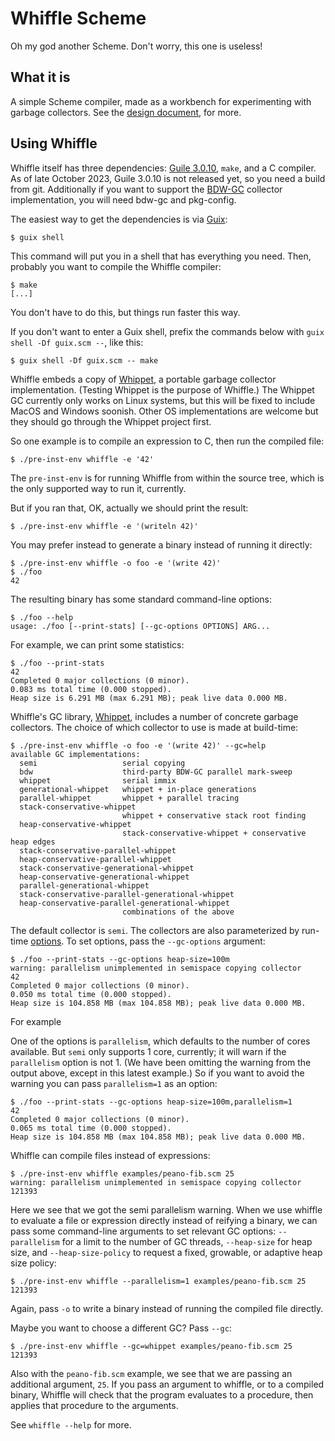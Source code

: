 # Whiffle Scheme

Oh my god another Scheme.  Don't worry, this one is useless!

## What it is

A simple Scheme compiler, made as a workbench for experimenting with
garbage collectors.  See the [design document](./doc/design.md), for more.

## Using Whiffle

Whiffle itself has three dependencies: [Guile
3.0.10](https://gnu.org/s/guile), `make`, and a C compiler.  As of late
October 2023, Guile 3.0.10 is not released yet, so you need a build from
git.  Additionally if you want to support the
[BDW-GC](https://github.com/ivmai/bdwgc) collector implementation, you
will need bdw-gc and pkg-config.

The easiest way to get the dependencies is via
[Guix](https://guix.gnu.org/):

```
$ guix shell
```

This command will put you in a shell that has everything you need.
Then, probably you want to compile the Whiffle compiler:

```
$ make
[...]
```

You don't have to do this, but things run faster this way.

If you don't want to enter a Guix shell, prefix the commands below with
`guix shell -Df guix.scm --`, like this:

```
$ guix shell -Df guix.scm -- make
```

Whiffle embeds a copy of [Whippet](https://github.com/wingo/whippet), a
portable garbage collector implementation.  (Testing Whippet is the
purpose of Whiffle.)  The Whippet GC currently only works on Linux
systems, but this will be fixed to include MacOS and Windows soonish.
Other OS implementations are welcome but they should go through the
Whippet project first.

So one example is to compile an expression to C, then run the compiled
file:

```
$ ./pre-inst-env whiffle -e '42'
```

The `pre-inst-env` is for running Whiffle from within the source tree,
which is the only supported way to run it, currently.

But if you ran that, OK, actually we should print the result:

```
$ ./pre-inst-env whiffle -e '(writeln 42)'
```

You may prefer instead to generate a binary instead of running it
directly:

```
$ ./pre-inst-env whiffle -o foo -e '(write 42)'
$ ./foo
42
```

The resulting binary has some standard command-line options:

```
$ ./foo --help
usage: ./foo [--print-stats] [--gc-options OPTIONS] ARG...
```

For example, we can print some statistics:

```
$ ./foo --print-stats
42
Completed 0 major collections (0 minor).
0.083 ms total time (0.000 stopped).
Heap size is 6.291 MB (max 6.291 MB); peak live data 0.000 MB.
```

Whiffle's GC library, [Whippet](https://github.com/wingo/whippet),
includes a number of concrete garbage collectors.  The choice of which
collector to use is made at build-time:

```
$ ./pre-inst-env whiffle -o foo -e '(write 42)' --gc=help
available GC implementations:
  semi                   serial copying
  bdw                    third-party BDW-GC parallel mark-sweep
  whippet                serial immix
  generational-whippet   whippet + in-place generations
  parallel-whippet       whippet + parallel tracing
  stack-conservative-whippet
                         whippet + conservative stack root finding
  heap-conservative-whippet
                         stack-conservative-whippet + conservative heap edges
  stack-conservative-parallel-whippet
  heap-conservative-parallel-whippet
  stack-conservative-generational-whippet
  heap-conservative-generational-whippet
  parallel-generational-whippet
  stack-conservative-parallel-generational-whippet
  heap-conservative-parallel-generational-whippet
                         combinations of the above
```

The default collector is `semi`.  The collectors are also parameterized
by run-time
[options](https://github.com/wingo/whippet/blob/main/doc/manual.md#options).
To set options, pass the `--gc-options` argument:

```
$ ./foo --print-stats --gc-options heap-size=100m
warning: parallelism unimplemented in semispace copying collector
42
Completed 0 major collections (0 minor).
0.050 ms total time (0.000 stopped).
Heap size is 104.858 MB (max 104.858 MB); peak live data 0.000 MB.
```
For example

One of the options is `parallelism`, which defaults to the number of
cores available.  But `semi` only supports 1 core, currently; it will
warn if the `parallelism` option is not 1.  (We have been omitting the
warning from the output above, except in this latest example.)  So if
you want to avoid the warning you can pass `parallelism=1` as an option:

```
$ ./foo --print-stats --gc-options heap-size=100m,parallelism=1
42
Completed 0 major collections (0 minor).
0.065 ms total time (0.000 stopped).
Heap size is 104.858 MB (max 104.858 MB); peak live data 0.000 MB.
```

Whiffle can compile files instead of expressions:

```
$ ./pre-inst-env whiffle examples/peano-fib.scm 25
warning: parallelism unimplemented in semispace copying collector
121393
```

Here we see that we got the semi parallelism warning.  When we use
whiffle to evaluate a file or expression directly instead of reifying a
binary, we can pass some command-line arguments to set relevant GC
options: `--parallelism` for a limit to the number of GC threads,
`--heap-size` for heap size, and `--heap-size-policy` to request a
fixed, growable, or adaptive heap size policy:

```
$ ./pre-inst-env whiffle --parallelism=1 examples/peano-fib.scm 25
121393
```

Again, pass `-o` to write a binary instead of running the compiled file
directly.

Maybe you want to choose a different GC?  Pass `--gc`:

```
$ ./pre-inst-env whiffle --gc=whippet examples/peano-fib.scm 25
121393
```

Also with the `peano-fib.scm` example, we see that we are passing an
additional argument, `25`.  If you pass an argument to whiffle, or to a
compiled binary, Whiffle will check that the program evaluates to a
procedure, then applies that procedure to the arguments.

See `whiffle --help` for more.

